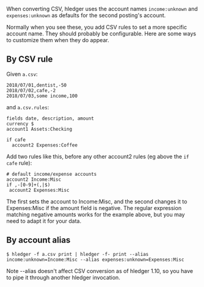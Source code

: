 When converting CSV, hledger uses the account names `income:unknown` and `expenses:unknown` as defaults for the second posting's account.

Normally when you see these, you add CSV rules to set a more specific account name. 
They should probably be configurable.
Here are some ways to customize them when they do appear. 

## By CSV rule

Given `a.csv`:
```
2018/07/01,dentist,-50
2018/07/02,cafe,-2
2018/07/03,some income,100
```

and `a.csv.rules`:
```
fields date, description, amount
currency $
account1 Assets:Checking

if cafe
  account2 Expenses:Coffee
```

Add two rules like this, before any other account2 rules (eg above the `if cafe` rule):
```
# default income/expense accounts
account2 Income:Misc
if ,-[0-9]+(,|$)
 account2 Expenses:Misc
```

The first sets the account to Income:Misc, 
and the second changes it to Expenses:Misc if the amount field is negative.
The regular expression matching negative amounts works for the example above, but you may need to adapt it for your data.

## By account alias

```
$ hledger -f a.csv print | hledger -f- print --alias income:unknown=Income:Misc --alias expenses:unknown=Expenses:Misc
```

Note --alias doesn't affect CSV conversion as of hledger 1.10, so you have to pipe it through another hledger invocation.
